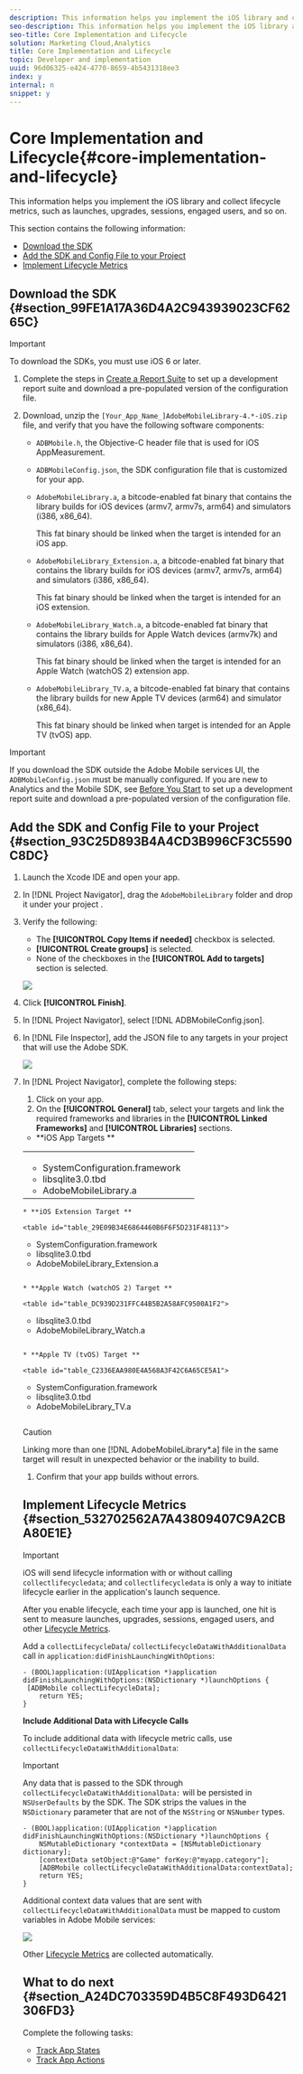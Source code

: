 ```yaml
---
description: This information helps you implement the iOS library and collect lifecycle metrics, such as launches, upgrades, sessions, engaged users, and so on.
seo-description: This information helps you implement the iOS library and collect lifecycle metrics, such as launches, upgrades, sessions, engaged users, and so on.
seo-title: Core Implementation and Lifecycle
solution: Marketing Cloud,Analytics
title: Core Implementation and Lifecycle
topic: Developer and implementation
uuid: 96d06325-e424-4770-8659-4b5431318ee3
index: y
internal: n
snippet: y
---
```


# Core Implementation and Lifecycle{#core-implementation-and-lifecycle}

This information helps you implement the iOS library and collect lifecycle metrics, such as launches, upgrades, sessions, engaged users, and so on.

This section contains the following information:

* [Download the SDK](../getting-started/dev-qs.md#section_99FE1A17A36D4A2C943939023CF6265C) 
* [Add the SDK and Config File to your Project](../getting-started/dev-qs.md#section_93C25D893B4A4CD3B996CF3C5590C8DC) 
* [Implement Lifecycle Metrics](../getting-started/dev-qs.md#section_532702562A7A43809407C9A2CBA80E1E)

## Download the SDK {#section_99FE1A17A36D4A2C943939023CF6265C}

>[!IMPORTANT]
>
>To download the SDKs, you must use iOS 6 or later.

1. Complete the steps in [Create a Report Suite](../getting-started/requirements.md#section_7BC602ED1ABA42C6AB722F506B5219F3) to set up a development report suite and download a pre-populated version of the configuration file. 
1. Download, unzip the `[Your_App_Name_]AdobeMobileLibrary-4.*-iOS.zip` file, and verify that you have the following software components:

    * `ADBMobile.h`, the Objective-C header file that is used for iOS AppMeasurement. 
    * `ADBMobileConfig.json`, the SDK configuration file that is customized for your app. 
    * `AdobeMobileLibrary.a`, a bitcode-enabled fat binary that contains the library builds for iOS devices (armv7, armv7s, arm64) and simulators (i386, x86_64).

      This fat binary should be linked when the target is intended for an iOS app. 
    
    * `AdobeMobileLibrary_Extension.a`, a bitcode-enabled fat binary that contains the library builds for iOS devices (armv7, armv7s, arm64) and simulators (i386, x86_64).

      This fat binary should be linked when the target is intended for an iOS extension. 
    
    * `AdobeMobileLibrary_Watch.a`, a bitcode-enabled fat binary that contains the library builds for Apple Watch devices (armv7k) and simulators (i386, x86_64).

      This fat binary should be linked when the target is intended for an Apple Watch (watchOS 2) extension app. 
    
    * `AdobeMobileLibrary_TV.a`, a bitcode-enabled fat binary that contains the library builds for new Apple TV devices (arm64) and simulator (x86_64).

      This fat binary should be linked when target is intended for an Apple TV (tvOS) app.

>[!IMPORTANT]
>
>If you download the SDK outside the Adobe Mobile services UI, the `ADBMobileConfig.json` must be manually configured. If you are new to Analytics and the Mobile SDK, see [Before You Start](../getting-started/requirements.md#concept_2FA4E790CA1646FFB44488CF017821DE) to set up a development report suite and download a pre-populated version of the configuration file.

## Add the SDK and Config File to your Project {#section_93C25D893B4A4CD3B996CF3C5590C8DC}

1. Launch the Xcode IDE and open your app. 
1. In [!DNL Project Navigator], drag the `AdobeMobileLibrary` folder and drop it under your project . 
1. Verify the following:

    * The **[!UICONTROL Copy Items if needed]** checkbox is selected. 
    * **[!UICONTROL Create groups]** is selected. 
    * None of the checkboxes in the **[!UICONTROL Add to targets]** section is selected.

   ![](assets/step_3.png)

1. Click **[!UICONTROL Finish]**. 
1. In [!DNL Project Navigator], select [!DNL ADBMobileConfig.json]. 
1. In [!DNL File Inspector], add the JSON file to any targets in your project that will use the Adobe SDK.

   ![](assets/step_4.png)

1. In [!DNL Project Navigator], complete the following steps:

    1. Click on your app. 
    1. On the **[!UICONTROL General]** tab, select your targets and link the required frameworks and libraries in the **[!UICONTROL Linked Frameworks]** and **[!UICONTROL Libraries]** sections.

    * **iOS App Targets **

    <table id="table_E5E0850AD1594D2ABB92F4329E5626C1"> 
 <tbody> 
  <tr> 
   <td colname="col1"> 
    <ul id="ul_C8E220AEF15145659DDCAE41CFC23929"> 
     <li id="li_DFAC3B19E69F4EE4A4FE24F9D5DD4F2F"> <span class="filepath"> SystemConfiguration.framework </span> </li> 
     <li id="li_DA0DF984C2694DCC848C85755603AA64"> <span class="filepath"> libsqlite3.0.tbd </span> </li> 
     <li id="li_2E4C38802BE44121B5627BA33AE11BAB"> <span class="filepath"> AdobeMobileLibrary.a </span> </li> 
    </ul> </td> 
   <td colname="col2"> <p style="text-align: center;"> <img id="image_B08E0FF9AEC448DBB5F016F0042E4392" href="assets/step_5_ios.png" /> </p> </td> 
  </tr> 
 </tbody> 
</table>

    * **iOS Extension Target **

    <table id="table_29E09B34E6864460B6F6F5D231F48113"> 
 <tbody> 
  <tr> 
   <td colname="col1"> 
    <ul id="ul_4E9696FA12D64C9AA94747806956D7BE"> 
     <li id="li_A49F5E211DCC4B54B52E3C454C088E9F"> <span class="filepath"> SystemConfiguration.framework </span> </li> 
     <li id="li_57174162080A40B1969B2E53568F8684"> <span class="filepath"> libsqlite3.0.tbd </span> </li> 
     <li id="li_62E5A48836FB4842B8E54CEFFE6C5D3A"> <span class="filepath"> AdobeMobileLibrary_Extension.a </span> </li> 
    </ul> </td> 
   <td colname="col2"> <p style="text-align: center;"> <img id="image_EB845DC5079F46769C97540A60B70B52" href="assets/step_5_extension.png" /> </p> </td> 
  </tr> 
 </tbody> 
</table>

    * **Apple Watch (watchOS 2) Target **

    <table id="table_DC939D231FFC44B5B2A58AFC9500A1F2"> 
 <tbody> 
  <tr> 
   <td colname="col1"> 
    <ul id="ul_DECC3162506A4897984997532A4E296C"> 
     <li id="li_6314B1DC7B874EC9BAC797727B68C0BF"> <span class="filepath"> libsqlite3.0.tbd </span> </li> 
     <li id="li_B2381BC7231342DFB6AADA58A0BE46B2"> <span class="filepath"> AdobeMobileLibrary_Watch.a </span> </li> 
    </ul> </td> 
   <td colname="col2"> <p style="text-align: center;"> <img id="image_41F42C5CE67A444BABC0DA9C4AE3FDF9" href="assets/step_5_watch.png" /> </p> </td> 
  </tr> 
 </tbody> 
</table>

    * **Apple TV (tvOS) Target **

    <table id="table_C2336EAA980E4A568A3F42C6A65CE5A1"> 
 <tbody> 
  <tr> 
   <td colname="col1"> 
    <ul id="ul_0F4D1F67021349598461030E2B80BAFB"> 
     <li id="li_68D05123271C43058C7980CFF2DDED0E"> <span class="filepath"> SystemConfiguration.framework </span> </li> 
     <li id="li_DDEAC69C483A4BD397392B425FF78835"> <span class="filepath"> libsqlite3.0.tbd </span> </li> 
     <li id="li_CB32A1A68642409586D01976CAECCEB9"> <span class="filepath"> AdobeMobileLibrary_TV.a </span> </li> 
    </ul> </td> 
   <td colname="col2"> <p style="text-align: center;"> <img id="image_619FC49CF3144384B3751A34EABEEBF5" href="assets/step_5_tv.png" /> </p> </td> 
  </tr> 
 </tbody> 
</table>

   >[!CAUTION]
   >
   >Linking more than one [!DNL AdobeMobileLibrary*.a] file in the same target will result in unexpected behavior or the inability to build.

1. Confirm that your app builds without errors.

## Implement Lifecycle Metrics {#section_532702562A7A43809407C9A2CBA80E1E}

>[!IMPORTANT]
>
>iOS will send lifecycle information with or without calling `collectlifecycledata`; and `collectlifecycledata` is only a way to initiate lifecycle earlier in the application's launch sequence.

After you enable lifecycle, each time your app is launched, one hit is sent to measure launches, upgrades, sessions, engaged users, and other [Lifecycle Metrics](../metrics.md#concept_77CA5CEB51D1418FB98EC7C044682A05).

Add a `collectLifecycleData`/ `collectLifecycleDataWithAdditionalData` call in `application:didFinishLaunchingWithOptions`:

```
- (BOOL)application:(UIApplication *)application didFinishLaunchingWithOptions:(NSDictionary *)launchOptions { 
 [ADBMobile collectLifecycleData]; 
    return YES; 
}
```

**Include Additional Data with Lifecycle Calls**

To include additional data with lifecycle metric calls, use `collectLifecycleDataWithAdditionalData`:

>[!IMPORTANT]
>
>Any data that is passed to the SDK through `collectLifecycleDataWithAdditionalData:` will be persisted in `NSUserDefaults` by the SDK. The SDK strips the values in the `NSDictionary` parameter that are not of the `NSString` or `NSNumber` types.

```
- (BOOL)application:(UIApplication *)application didFinishLaunchingWithOptions:(NSDictionary *)launchOptions { 
    NSMutableDictionary *contextData = [NSMutableDictionary dictionary]; 
    [contextData setObject:@"Game" forKey:@"myapp.category"]; 
    [ADBMobile collectLifecycleDataWithAdditionalData:contextData]; 
    return YES; 
}
```

Additional context data values that are sent with `collectLifecycleDataWithAdditionalData` must be mapped to custom variables in Adobe Mobile services: 

![](assets/map-variable-lifecycle.png)

Other [Lifecycle Metrics](../metrics.md#concept_77CA5CEB51D1418FB98EC7C044682A05) are collected automatically.

## What to do next {#section_A24DC703359D4B5C8F493D6421306FD3}

Complete the following tasks:

* [Track App States](../analytics-main/states.md#concept_580D3025776249AA9A7AD0724CA98B6A) 
* [Track App Actions](../analytics-main/actions.md#concept_8927250075434D6DBEE7E63C89755D3F)

